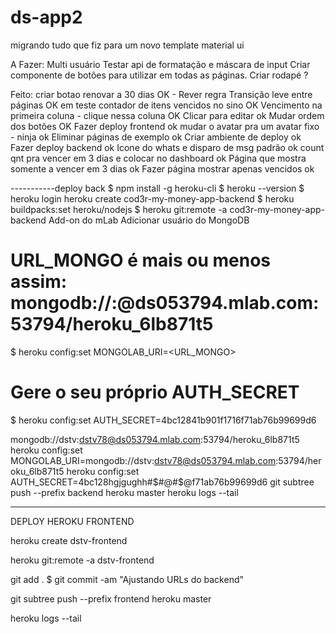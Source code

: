 # ds-app2

migrando tudo que fiz para um novo template material ui

A Fazer:
Multi usuário
Testar api de formatação e máscara de input
Criar componente de botões para utilizar em todas as páginas.
Criar rodapé ?

Feito:
criar botao renovar a 30 dias OK - Rever regra
Transição leve entre páginas OK em teste
contador de itens vencidos no sino OK
Vencimento na primeira coluna - clique nessa coluna OK
Clicar para editar ok
Mudar ordem dos botões OK
Fazer deploy frontend ok
mudar o avatar pra um avatar fixo - ninja ok
Eliminar páginas de exemplo ok
Criar ambiente de deploy ok
Fazer deploy backend ok
Icone do whats e disparo de msg padrão ok
count qnt pra vencer em 3 dias e colocar no dashboard ok
Página que mostra somente a vencer em 3 dias ok
Fazer página mostrar apenas vencidos ok



-----------deploy back
$ npm install -g heroku-cli
$ heroku --version
$ heroku login
heroku create cod3r-my-money-app-backend
$ heroku buildpacks:set heroku/nodejs
$ heroku git:remote -a cod3r-my-money-app-backend
Add-on do mLab
Adicionar usuário do MongoDB
# URL_MONGO é mais ou menos assim: mongodb://<dbuser>:<dbpassword>@ds053794.mlab.com:53794/heroku_6lb871t5
$ heroku config:set MONGOLAB_URI=<URL_MONGO>
# Gere o seu próprio AUTH_SECRET
$ heroku config:set AUTH_SECRET=4bc12841b901f1716f71ab76b99699d6

mongodb://dstv:dstv78@ds053794.mlab.com:53794/heroku_6lb871t5
heroku config:set MONGOLAB_URI=mongodb://dstv:dstv78@ds053794.mlab.com:53794/heroku_6lb871t5
heroku config:set AUTH_SECRET=4bc128hgjgughh#$#@#$$@$f71ab76b99699d6
git subtree push --prefix backend  heroku master
heroku logs --tail

----------------------------------------------------------
DEPLOY HEROKU FRONTEND


heroku create dstv-frontend

heroku git:remote -a dstv-frontend

git add .
$ git commit -am "Ajustando URLs do backend"

git subtree push --prefix frontend  heroku master

heroku logs --tail